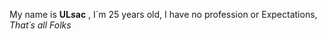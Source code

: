My name is **UL*s*ac** , I´m 25 years old, I have no profession or Expectations, _That´s all Folks_
